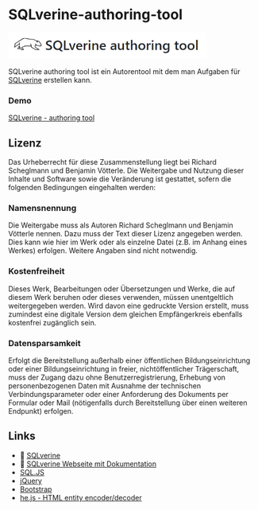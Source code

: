 # SQLverine-authoring-tool
<img src="images/sqlVerineAuthoringTool.png" width="400px" />

SQLverine authoring tool ist ein Autorentool mit dem man Aufgaben für [SQLverine](https://github.com/Sulkar/SQLverine) erstellen kann.

### Demo
[SQLverine - authoring tool](https://sulkar.github.io/SQLverine-authoring-tool/)

## Lizenz
Das Urheberrecht für diese Zusammenstellung liegt bei Richard Scheglmann und Benjamin Vötterle. Die Weitergabe und Nutzung dieser Inhalte und Software sowie die Veränderung ist gestattet, sofern die folgenden Bedingungen eingehalten werden: 

### Namensnennung 

Die Weitergabe muss als Autoren Richard Scheglmann und Benjamin Vötterle nennen. Dazu muss der Text dieser Lizenz angegeben werden. Dies kann wie hier im Werk oder als einzelne Datei (z.B. im Anhang eines Werkes) erfolgen. Weitere Angaben sind nicht notwendig. 

### Kostenfreiheit 

Dieses Werk, Bearbeitungen oder Übersetzungen und Werke, die auf diesem Werk beruhen oder dieses verwenden, müssen unentgeltlich weitergegeben werden. Wird davon eine gedruckte Version erstellt, muss zumindest eine digitale Version dem gleichen Empfängerkreis ebenfalls kostenfrei zugänglich sein. 

### Datensparsamkeit 

Erfolgt die Bereitstellung außerhalb einer öffentlichen Bildungseinrichtung oder einer Bildungseinrichtung in freier, nichtöffentlicher Trägerschaft, muss der Zugang dazu ohne Benutzerregistrierung, Erhebung von personenbezogenen Daten mit Ausnahme der technischen Verbindungsparameter oder einer Anforderung des Dokuments per Formular oder Mail (nötigenfalls durch Bereitstellung über einen weiteren Endpunkt) erfolgen.

## Links
- :mag_right: [SQLverine](https://github.com/Sulkar/SQLverine)
- :open_book: [SQLverine Webseite mit Dokumentation](https://github.com/Sulkar/SQLverine-website)
- [SQL.JS](https://sql.js.org/)
- [jQuery](https://jquery.com/)
- [Bootstrap](https://getbootstrap.com/)
- [he.js - HTML entity encoder/decoder](https://github.com/mathiasbynens/he)
